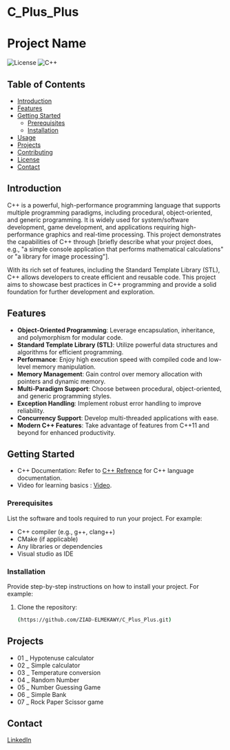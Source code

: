 # C_Plus_Plus
# Project Name

![License](https://img.shields.io/badge/license-MIT-blue.svg) ![C++](https://img.shields.io/badge/C%2B%2B-11%2B-blue.svg) 

## Table of Contents
- [Introduction](#introduction)
- [Features](#features)
- [Getting Started](#getting-started)
  - [Prerequisites](#prerequisites)
  - [Installation](#installation)
- [Usage](#usage)
- [Projects](#projects)
- [Contributing](#contributing)
- [License](#license)
- [Contact](#contact)

## Introduction

C++ is a powerful, high-performance programming language that supports multiple programming paradigms, including procedural, object-oriented, and generic programming. It is widely used for system/software development, game development, and applications requiring high-performance graphics and real-time processing. This project demonstrates the capabilities of C++ through [briefly describe what your project does, e.g., "a simple console application that performs mathematical calculations" or "a library for image processing"]. 

With its rich set of features, including the Standard Template Library (STL), C++ allows developers to create efficient and reusable code. This project aims to showcase best practices in C++ programming and provide a solid foundation for further development and exploration.

## Features

- **Object-Oriented Programming**: Leverage encapsulation, inheritance, and polymorphism for modular code.
- **Standard Template Library (STL)**: Utilize powerful data structures and algorithms for efficient programming.
- **Performance**: Enjoy high execution speed with compiled code and low-level memory manipulation.
- **Memory Management**: Gain control over memory allocation with pointers and dynamic memory.
- **Multi-Paradigm Support**: Choose between procedural, object-oriented, and generic programming styles.
- **Exception Handling**: Implement robust error handling to improve reliability.
- **Concurrency Support**: Develop multi-threaded applications with ease.
- **Modern C++ Features**: Take advantage of features from C++11 and beyond for enhanced productivity.

## Getting Started
- C++ Documentation: Refer to [C++ Refrence](https://cppreference.com) for C++ language documentation.
- Video for learning basics : [Video](https://youtu.be/-TkoO8Z07hI?si=fvr23okmGWSxWvey).

### Prerequisites

List the software and tools required to run your project. For example:

- C++ compiler (e.g., g++, clang++)
- CMake (if applicable)
- Any libraries or dependencies
- Visual studio as IDE

### Installation

Provide step-by-step instructions on how to install your project. For example:

1. Clone the repository:
   ```bash
   (https://github.com/ZIAD-ELMEKAWY/C_Plus_Plus.git)
## Projects 
  - 01 _ Hypotenuse calculator
  - 02 _ Simple calculator
  - 03 _ Temperature conversion
  - 04 _ Random Number
  - 05 _ Number Guessing Game
  - 06 _ Simple Bank
  - 07 _ Rock Paper Scissor game 
## Contact 
 [LinkedIn](https://www.linkedin.com/in/ziad-elmekawy/)
